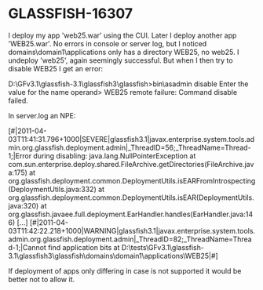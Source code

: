 GLASSFISH-16307
===============

I deploy my app 'web25.war' using the CUI. Later I deploy another app 'WEB25.war'. No errors in console or server log, but I noticed domains\domain1\applications only has a directory WEB25, no web25.
I undeploy 'web25', again seemingly successful. But when I then try to disable WEB25 I get an error:

D:\GFv3.1\glassfish-3.1\glassfish3\glassfish>bin\asadmin disable
Enter the value for the name operand> WEB25
remote failure:
Command disable failed.

In server.log an NPE:

[#|2011-04-03T11:41:31.796+1000|SEVERE|glassfish3.1|javax.enterprise.system.tools.admin.org.glassfish.deployment.admin|_ThreadID=56;_ThreadName=Thread-1;|Error during disabling: 
java.lang.NullPointerException
at com.sun.enterprise.deploy.shared.FileArchive.getDirectories(FileArchive.java:175)
at org.glassfish.deployment.common.DeploymentUtils.isEARFromIntrospecting(DeploymentUtils.java:332)
at org.glassfish.deployment.common.DeploymentUtils.isEAR(DeploymentUtils.java:320)
at org.glassfish.javaee.full.deployment.EarHandler.handles(EarHandler.java:146)
[...]
[#|2011-04-03T11:42:22.218+1000|WARNING|glassfish3.1|javax.enterprise.system.tools.admin.org.glassfish.deployment.admin|_ThreadID=82;_ThreadName=Thread-1;|Cannot find application bits at D:\tests\GFv3.1\glassfish-3.1\glassfish3\glassfish\domains\domain1\applications\WEB25|#]

If deployment of apps only differing in case is not supported it would be better not to allow it.


 


